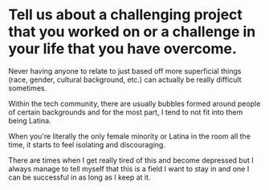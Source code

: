 # Tell us about a challenging project that you worked on or a challenge in your life that you have overcome.

Never having anyone to relate to just based off more superficial things (race, gender, cultural background, etc.) can actually be really difficult sometimes.

Within the tech community, there are usually bubbles formed around people of certain backgrounds and for the most part, I tend to not fit into them being Latina.

When you're literally the only female minority or Latina in the room all the time, it starts to feel isolating and discouraging.

There are times when I get really tired of this and become depressed but I always manage to tell myself that this is a field I want to stay in and one I can be successful in as long as I keep at it.
